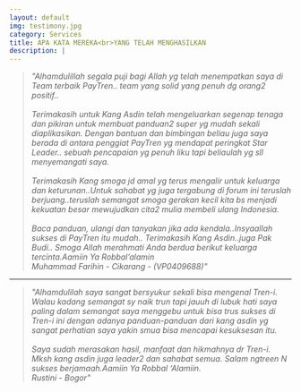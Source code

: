 ```yaml
---
layout: default
img: testimony.jpg
category: Services
title: APA KATA MEREKA<br>YANG TELAH MENGHASILKAN
description: |
---
```

> *"Alhamdulillah segala puji bagi Allah yg telah menempatkan saya di Team terbaik PayTren.. team yang solid yang penuh dg orang2 positif..<br><br>
Terimakasih untuk Kang Asdin telah mengeluarkan segenap tenaga dan pikiran untuk membuat panduan2 super yg mudah sekali diaplikasikan. Dengan bantuan dan bimbingan beliau juga saya berada di antara penggiat PayTren yg mendapat peringkat Star Leader.. sebuah pencapaian yg penuh liku tapi beliaulah yg sll menyemangati saya.
<br><br>Terimakasih Kang smoga jd amal yg terus mengalir untuk keluarga dan keturunan..Untuk sahabat yg juga tergabung di forum ini teruslah berjuang..teruslah semangat smoga gerakan kecil kita bs menjadi kekuatan besar mewujudkan cita2 mulia membeli ulang Indonesia. <br><br>Baca panduan, ulangi dan tanyakan jika ada kendala..Insyaallah sukses di PayTren itu mudah..
Terimakasih Kang Asdin..juga Pak Budi.. Smoga Allah merahmati Anda berdua berikut keluarga tercinta.Aamiin Ya Robbal’alamin
<br>Muhammad Farihin - Cikarang - (VP0409688)"*

---
>*"Alhamdulilah saya sangat bersyukur sekali bisa mengenal Tren-i. Walau kadang semangat sy naik trun tapi jauuh di lubuk hati saya paling dalam semangat saya menggebu untuk bisa trus sukses di Tren-i ini dengan adanya panduan-panduan dari kang asdin yg sangat perhatian saya yakin smua bisa mencapai kesuksesan itu.
<br><br>Saya sudah merasakan hasil, manfaat dan hikmahnya dr Tren-i. Mksh kang asdin juga leader2 dan sahabat semua. Salam ngtreen N sukses berjamaah.Aamiin Ya Robbal ‘Alamiin.
<br>Rustini - Bogor"*
